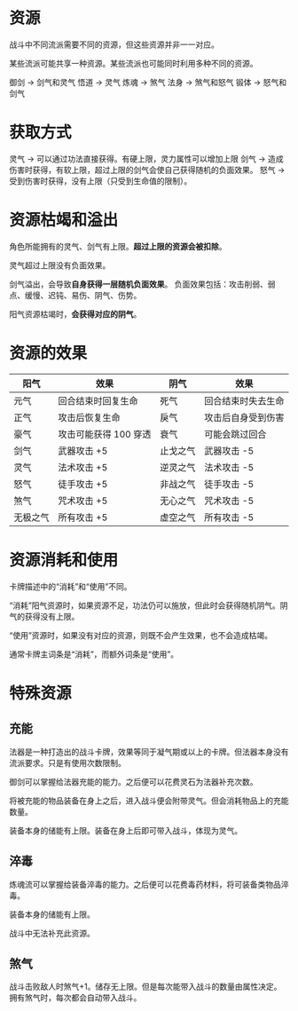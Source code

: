 # 资源

战斗中不同流派需要不同的资源，但这些资源并非一一对应。

某些流派可能共享一种资源。某些流派也可能同时利用多种不同的资源。

御剑 -> 剑气和灵气
悟道 -> 灵气
炼魂 -> 煞气
法身 -> 煞气和怒气
锻体 -> 怒气和剑气

# 获取方式

灵气 -> 可以通过功法直接获得。有硬上限，灵力属性可以增加上限
剑气 -> 造成伤害时获得，有软上限，超过上限的剑气会使自己获得随机的负面效果。
怒气 -> 受到伤害时获得，没有上限（只受到生命值的限制）。

# 资源枯竭和溢出

角色所能拥有的灵气、剑气有上限。**超过上限的资源会被扣除**。

灵气超过上限没有负面效果。

剑气溢出，会导致**自身获得一层随机负面效果**。
负面效果包括：攻击削弱、弱点、缓慢、迟钝、易伤、阴气、伤势。

阳气资源枯竭时，**会获得对应的阴气**。

# 资源的效果

| 阳气     | 效果                  | 阴气     | 效果               |
| -------- | --------------------- | -------- | ------------------ |
| 元气     | 回合结束时回复生命    | 死气     | 回合结束时失去生命 |
| 正气     | 攻击后恢复生命        | 戾气     | 攻击后自身受到伤害 |
| 豪气     | 攻击可能获得 100 穿透 | 衰气     | 可能会跳过回合     |
| 剑气     | 武器攻击 +5           | 止戈之气 | 武器攻击 -5        |
| 灵气     | 法术攻击 +5           | 逆灵之气 | 法术攻击 -5        |
| 怒气     | 徒手攻击 +5           | 非战之气 | 徒手攻击 -5        |
| 煞气     | 咒术攻击 +5           | 无心之气 | 咒术攻击 -5        |
| 无极之气 | 所有攻击 +5           | 虚空之气 | 所有攻击 -5        |

# 资源消耗和使用

卡牌描述中的“消耗”和“使用”不同。

“消耗”阳气资源时，如果资源不足，功法仍可以施放，但此时会获得随机阴气。阴气的获得没有上限。

“使用”资源时，如果没有对应的资源，则既不会产生效果，也不会造成枯竭。

通常卡牌主词条是“消耗”，而额外词条是“使用”。

# 特殊资源

## 充能

法器是一种打造出的战斗卡牌，效果等同于凝气期或以上的卡牌。但法器本身没有流派要求。只是有使用次数限制。

御剑可以掌握给法器充能的能力。之后便可以花费灵石为法器补充次数。

将被充能的物品装备在身上之后，进入战斗便会附带灵气。但会消耗物品上的充能数量。

装备本身的储能有上限。装备在身上后即可带入战斗，体现为灵气。

## 淬毒

炼魂流可以掌握给装备淬毒的能力。之后便可以花费毒药材料，将可装备类物品淬毒。

装备本身的储能有上限。

战斗中无法补充此资源。

## 煞气

战斗击败敌人时煞气+1。储存无上限。但是每次能带入战斗的数量由属性决定。拥有煞气时，每次都会自动带入战斗。
